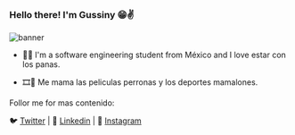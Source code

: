 ### Hello there! I'm Gussiny 😁✌
![banner](https://64.media.tumblr.com/c3becd2c993f457fac2cd7b3bd53538d/tumblr_mivect2TMc1rfjowdo1_r1_500.gifv)

- 👨‍💻 I'm a software engineering student from México and I love estar con los panas.

- 🎞🏀 Me mama las peliculas perronas y los deportes mamalones.

Follor me for mas contenido:

🐦 [Twitter](https://twitter.com/gussiny_) | 🧳 [Linkedin](https://www.linkedin.com/in/gustavo-alejandro-flores-cortes/) | 📸 [Instagram](https://www.instagram.com/gussiny_/)
